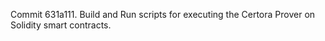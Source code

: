 Commit 631a111.                    Build and Run scripts for executing the Certora Prover on Solidity smart contracts.